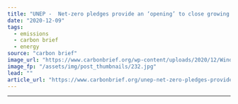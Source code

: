 ```yaml
---
title: "UNEP -  Net-zero pledges provide an ‘opening’ to close growing emissions ‘gap’"
date: "2020-12-09"
tags: 
  - emissions
  - carbon brief
  - energy
source: "carbon brief"
image_url: "https://www.carbonbrief.org/wp-content/uploads/2020/12/Wind-farm-and-rapeseed-fields-on-the-town-borders-between-Warstein-Belecke-and-Anrochte-Erwitte-Germany-107x71.jpg"
image_fp: "/assets/img/post_thumbnails/232.jpg"
lead: ""
article_url: "https://www.carbonbrief.org/unep-net-zero-pledges-provide-an-opening-to-close-growing-emissions-gap"
---
```


---
